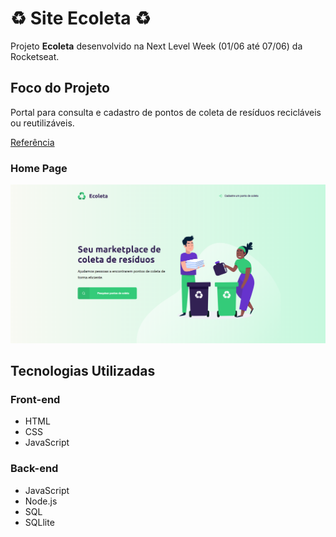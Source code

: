 # :recycle: Site Ecoleta :recycle:
 
Projeto **Ecoleta** desenvolvido na Next Level Week (01/06 até 07/06) da Rocketseat.


## Foco do Projeto

Portal para consulta e cadastro de pontos de coleta de resíduos recicláveis ou reutilizáveis.

<a href="https://www.figma.com/file/Byw4X5etg8VCmezueyhzkC/Ecoleta-(Starter)?node-id=136%3A546" target="_blank">Referência</a>


### Home Page
![Home](/image/Ecoleta.png)


## Tecnologias Utilizadas
### Front-end
- HTML
- CSS
- JavaScript

### Back-end
- JavaScript
- Node.js
- SQL
- SQLlite
